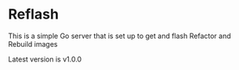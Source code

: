 # Reflash

This is a simple Go server that is set up to
get and flash Refactor and Rebuild images

Latest version is v1.0.0
